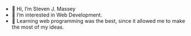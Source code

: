 - 👋 Hi, I’m Steven J. Massey
- 👀 I’m interested in Web Development.
- 🌱 Learning web programming was the best, since it allowed me to make the most of my ideas.

<!---
stevenJmassey24/stevenJmassey24 is a ✨ special ✨ repository because its `README.md` (this file) appears on your GitHub profile.
You can click the Preview link to take a look at your changes.
--->
